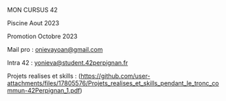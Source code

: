 MON CURSUS  42                           
                                                                
Piscine Aout 2023

Promotion Octobre 2023

Mail pro : onievayoan@gmail.com

Intra 42 : yonieva@student.42perpignan.fr

Projets realises et skills :
(https://github.com/user-attachments/files/17805576/Projets_realises_et_skills_pendant_le_tronc_commun-42Perpignan_1.pdf)
